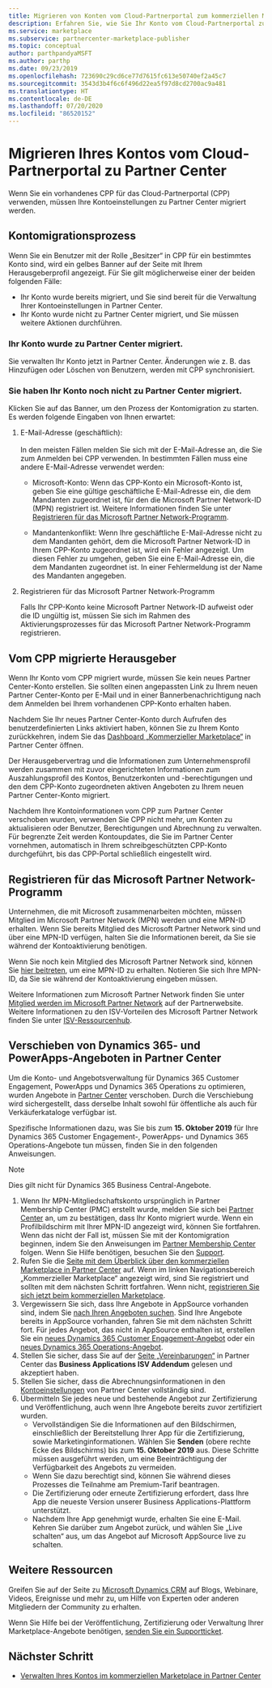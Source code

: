 ```yaml
---
title: Migrieren von Konten vom Cloud-Partnerportal zum kommerziellen Microsoft-Marketplace
description: Erfahren Sie, wie Sie Ihr Konto vom Cloud-Partnerportal zu Partner Center im kommerziellen Microsoft-Marketplace für Azure migrieren.
ms.service: marketplace
ms.subservice: partnercenter-marketplace-publisher
ms.topic: conceptual
author: parthpandyaMSFT
ms.author: parthp
ms.date: 09/23/2019
ms.openlocfilehash: 723690c29cd6ce77d7615fc613e50740ef2a45c7
ms.sourcegitcommit: 3543d3b4f6c6f496d22ea5f97d8cd2700ac9a481
ms.translationtype: HT
ms.contentlocale: de-DE
ms.lasthandoff: 07/20/2020
ms.locfileid: "86520152"
---
```

# <a name="how-to-migrate-your-account-from-cloud-partner-portal-to-partner-center"></a>Migrieren Ihres Kontos vom Cloud-Partnerportal zu Partner Center

Wenn Sie ein vorhandenes CPP für das Cloud-Partnerportal (CPP) verwenden, müssen Ihre Kontoeinstellungen zu Partner Center migriert werden.

## <a name="account-migration-process"></a>Kontomigrationsprozess

Wenn Sie ein Benutzer mit der Rolle „Besitzer“ in CPP für ein bestimmtes Konto sind, wird ein gelbes Banner auf der Seite mit Ihrem Herausgeberprofil angezeigt. Für Sie gilt möglicherweise einer der beiden folgenden Fälle:

- Ihr Konto wurde bereits migriert, und Sie sind bereit für die Verwaltung Ihrer Kontoeinstellungen in Partner Center.
- Ihr Konto wurde nicht zu Partner Center migriert, und Sie müssen weitere Aktionen durchführen.

### <a name="your-account-has-been-migrated-to-partner-center"></a>Ihr Konto wurde zu Partner Center migriert.

Sie verwalten Ihr Konto jetzt in Partner Center. Änderungen wie z. B. das Hinzufügen oder Löschen von Benutzern, werden mit CPP synchronisiert.

### <a name="you-have-not-yet-migrated-your-account-to-partner-center"></a>Sie haben Ihr Konto noch nicht zu Partner Center migriert.

Klicken Sie auf das Banner, um den Prozess der Kontomigration zu starten. Es werden folgende Eingaben von Ihnen erwartet:

1. E-Mail-Adresse (geschäftlich): <br> <br> In den meisten Fällen melden Sie sich mit der E-Mail-Adresse an, die Sie zum Anmelden bei CPP verwenden. In bestimmten Fällen muss eine andere E-Mail-Adresse verwendet werden:

    * Microsoft-Konto: Wenn das CPP-Konto ein Microsoft-Konto ist, geben Sie eine gültige geschäftliche E-Mail-Adresse ein, die dem Mandanten zugeordnet ist, für den die Microsoft Partner Network-ID (MPN) registriert ist. Weitere Informationen finden Sie unter [Registrieren für das Microsoft Partner Network-Programm](#sign-up-for-microsoft-partner-network-program).

    * Mandantenkonflikt: Wenn Ihre geschäftliche E-Mail-Adresse nicht zu dem Mandanten gehört, dem die Microsoft Partner Network-ID in Ihrem CPP-Konto zugeordnet ist, wird ein Fehler angezeigt. Um diesen Fehler zu umgehen, geben Sie eine E-Mail-Adresse ein, die dem Mandanten zugeordnet ist. In einer Fehlermeldung ist der Name des Mandanten angegeben.

2. Registrieren für das Microsoft Partner Network-Programm

    Falls Ihr CPP-Konto keine Microsoft Partner Network-ID aufweist oder die ID ungültig ist, müssen Sie sich im Rahmen des Aktivierungsprozesses für das Microsoft Partner Network-Programm registrieren.

## <a name="publishers-moving-from-cpp"></a>Vom CPP migrierte Herausgeber

Wenn Ihr Konto vom CPP migriert wurde, müssen Sie kein neues Partner Center-Konto erstellen. Sie sollten einen angepassten Link zu Ihrem neuen Partner Center-Konto per E-Mail und in einer Bannerbenachrichtigung nach dem Anmelden bei Ihrem vorhandenen CPP-Konto erhalten haben.

Nachdem Sie Ihr neues Partner Center-Konto durch Aufrufen des benutzerdefinierten Links aktiviert haben, können Sie zu Ihrem Konto zurückkehren, indem Sie das [Dashboard „Kommerzieller Marketplace“](https://partner.microsoft.com/dashboard/commercial-marketplace/overview) in Partner Center öffnen.

Der Herausgebervertrag und die Informationen zum Unternehmensprofil werden zusammen mit zuvor eingerichteten Informationen zum Auszahlungsprofil des Kontos, Benutzerkonten und -berechtigungen und den dem CPP-Konto zugeordneten aktiven Angeboten zu Ihrem neuen Partner Center-Konto migriert.

Nachdem Ihre Kontoinformationen vom CPP zum Partner Center verschoben wurden, verwenden Sie CPP nicht mehr, um Konten zu aktualisieren oder Benutzer, Berechtigungen und Abrechnung zu verwalten. Für begrenzte Zeit werden Kontoupdates, die Sie im Partner Center vornehmen, automatisch in Ihrem schreibgeschützten CPP-Konto durchgeführt, bis das CPP-Portal schließlich eingestellt wird.

## <a name="sign-up-for-microsoft-partner-network-program"></a>Registrieren für das Microsoft Partner Network-Programm

Unternehmen, die mit Microsoft zusammenarbeiten möchten, müssen Mitglied im Microsoft Partner Network (MPN) werden und eine MPN-ID erhalten. Wenn Sie bereits Mitglied des Microsoft Partner Network sind und über eine MPN-ID verfügen, halten Sie die Informationen bereit, da Sie sie während der Kontoaktivierung benötigen.  

Wenn Sie noch kein Mitglied des Microsoft Partner Network sind, können Sie [hier beitreten](https://signup.microsoft.com/signup?sku=StoreForBusinessIW&origin=partnerdashboard&culture=en-us&ru=https://partner.microsoft.com/dashboard/account/v3/xpu/onboard?ru=/dashboard/account/v3/enrollment/companyprofile/basicpartnernetwork/new), um eine MPN-ID zu erhalten. Notieren Sie sich Ihre MPN-ID, da Sie sie während der Kontoaktivierung eingeben müssen.

Weitere Informationen zum Microsoft Partner Network finden Sie unter [Mitglied werden im Microsoft Partner Network](https://partner.microsoft.com/en-US/membership) auf der Partnerwebsite. Weitere Informationen zu den ISV-Vorteilen des Microsoft Partner Network finden Sie unter [ISV-Ressourcenhub](https://partner.microsoft.com/isv-resource-hub).  

## <a name="move-dynamics-365-and-powerapps-offers-to-partner-center"></a>Verschieben von Dynamics 365- und PowerApps-Angeboten in Partner Center

Um die Konto- und Angebotsverwaltung für Dynamics 365 Customer Engagement, PowerApps und Dynamics 365 Operations zu optimieren, wurden Angebote in [Partner Center](https://partner.microsoft.com/) verschoben. Durch die Verschiebung wird sichergestellt, dass derselbe Inhalt sowohl für öffentliche als auch für Verkäuferkataloge verfügbar ist.

Spezifische Informationen dazu, was Sie bis zum **15. Oktober 2019** für Ihre Dynamics 365 Customer Engagement-, PowerApps- und Dynamics 365 Operations-Angebote tun müssen, finden Sie in den folgenden Anweisungen.

> [!NOTE]
> Dies gilt nicht für Dynamics 365 Business Central-Angebote.  

1. Wenn Ihr MPN-Mitgliedschaftskonto ursprünglich in Partner Membership Center (PMC) erstellt wurde, melden Sie sich bei [Partner Center](https://partner.microsoft.com/pcv/accountsettings/connectedpartnerprofile) an, um zu bestätigen, dass Ihr Konto migriert wurde. Wenn ein Profilbildschirm mit Ihrer MPN-ID angezeigt wird, können Sie fortfahren. Wenn das nicht der Fall ist, müssen Sie mit der Kontomigration beginnen, indem Sie den Anweisungen im [Partner Membership Center](https://partners.microsoft.com/partnerprogram/Welcome.aspx) folgen. Wenn Sie Hilfe benötigen, besuchen Sie den [Support](https://partner.microsoft.com/support?issueid=100-0077).
2. Rufen Sie die [Seite mit dem Überblick über den kommerziellen Marketplace in Partner Center](https://partner.microsoft.com/dashboard/commercial-marketplace/overview) auf. Wenn im linken Navigationsbereich „Kommerzieller Marketplace“ angezeigt wird, sind Sie registriert und sollten mit dem nächsten Schritt fortfahren. Wenn nicht, [registrieren Sie sich jetzt beim kommerziellen Marketplace](https://partner.microsoft.com/dashboard/account/v3/enrollment/introduction/partnership).
3. Vergewissern Sie sich, dass Ihre Angebote in AppSource vorhanden sind, indem Sie [nach Ihren Angeboten suchen](https://appsource.microsoft.com/). Sind Ihre Angebote bereits in AppSource vorhanden, fahren Sie mit dem nächsten Schritt fort. Für jedes Angebot, das nicht in AppSource enthalten ist, erstellen Sie ein [neues Dynamics 365 Customer Engagement-Angebot](create-new-customer-engagement-offer.md) oder ein [neues Dynamics 365 Operations-Angebot](create-new-operations-offer.md).
4. Stellen Sie sicher, dass Sie auf der [Seite „Vereinbarungen“](https://partner.microsoft.com/dashboard/account/agreements) in Partner Center das **Business Applications ISV Addendum** gelesen und akzeptiert haben.
5. Stellen Sie sicher, dass die Abrechnungsinformationen in den [Kontoeinstellungen](https://partner.microsoft.com/dashboard/account/v3/accountsettings/billingprofile) von Partner Center vollständig sind.
6. Übermitteln Sie jedes neue und bestehende Angebot zur Zertifizierung und Veröffentlichung, auch wenn Ihre Angebote bereits zuvor zertifiziert wurden.
    * Vervollständigen Sie die Informationen auf den Bildschirmen, einschließlich der Bereitstellung Ihrer App für die Zertifizierung, sowie Marketinginformationen. Wählen Sie **Senden** (obere rechte Ecke des Bildschirms) bis zum  **15. Oktober 2019** aus. Diese Schritte müssen ausgeführt werden, um eine Beeinträchtigung der Verfügbarkeit des Angebots zu vermeiden.
    * Wenn Sie dazu berechtigt sind, können Sie während dieses Prozesses die Teilnahme am Premium-Tarif beantragen.
    * Die Zertifizierung oder erneute Zertifizierung erfordert, dass Ihre App die neueste Version unserer Business Applications-Plattform unterstützt.
    * Nachdem Ihre App genehmigt wurde, erhalten Sie eine E-Mail. Kehren Sie darüber zum Angebot zurück, und wählen Sie „Live schalten“ aus, um das Angebot auf Microsoft AppSource live zu schalten.

## <a name="additional-resources"></a>Weitere Ressourcen

Greifen Sie auf der Seite zu [Microsoft Dynamics CRM](https://community.dynamics.com/crm?wa=wsignin1.0) auf Blogs, Webinare, Videos, Ereignisse und mehr zu, um Hilfe von Experten oder anderen Mitgliedern der Community zu erhalten.

Wenn Sie Hilfe bei der Veröffentlichung, Zertifizierung oder Verwaltung Ihrer Marketplace-Angebote benötigen, [senden Sie ein Supportticket](https://aka.ms/MarketplacePublisherSupport).

## <a name="next-step"></a>Nächster Schritt

- [Verwalten Ihres Kontos im kommerziellen Marketplace in Partner Center](./manage-account.md)
